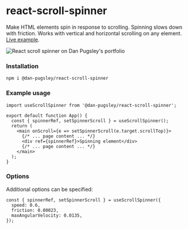 # react-scroll-spinner

Make HTML elements spin in response to scrolling. Spinning slows down with friction. Works with vertical and horizontal scrolling on any element. [Live example](https://pugs.ly/).

![React scroll spinner on Dan Pugsley's portfolio](https://user-images.githubusercontent.com/14273589/207964523-d8586dd9-7495-4028-97df-d0076b51a236.gif)

### Installation
```
npm i @dan-pugsley/react-scroll-spinner
```

### Example usage
```JSX
import useScrollSpinner from '@dan-pugsley/react-scroll-spinner';

export default function App() {
  const { spinnerRef, setSpinnerScroll } = useScrollSpinner();
  return (
    <main onScroll={e => setSpinnerScroll(e.target.scrollTop)}>
      {/* ... page content ... */}
      <div ref={spinnerRef}>Spinning element</div>
      {/* ... page content ... */}
    </main>
  );
}
```

### Options
Additional options can be specified:
```JSX
const { spinnerRef, setSpinnerScroll } = useScrollSpinner({
  speed: 0.6,
  friction: 0.00023,
  maxAngularVelocity: 0.0135,
});
```
